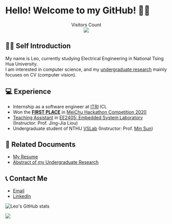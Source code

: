 # Hello! Welcome to my GitHub! 🚀🚀

<p align="center"> 
  Visitors Count<br>
  <img src="https://profile-counter.glitch.me/lyhsieh/count.svg" />
</p>

## 🙋‍♂️ Self Introduction
My name is Leo, currently studying Electrical Engineering in National Tsing Hua University. 
<br />
I am interested in computer science, and my [undergraduate research](https://github.com/lyhsieh/active_learning) mainly focuses on CV (computer vision). 

## 💻 Experience
* Internship as a software engineer at [ITRI](https://www.itri.org.tw/) ICL
* Won the [**FIRST PLACE**](https://www.hccg.gov.tw/ch/home.jsp?id=48&parentpath=&mcustomize=municipalnews_view.jsp&toolsflag=Y&dataserno=202010250004&t=MunicipalNews&mserno=201601300020) in [MeiChu Hackathon Competition 2020](https://github.com/lyhsieh/Meichu2020_Team_726)
* [Teaching Assistant](https://github.com/lyhsieh/NTHU_EE2405) in [EE2405: Embedded System Laboratory](https://www.ee.nthu.edu.tw/ee240500/) (Instructor: Prof. Jing-Jia Liou)
* Undergraduate student of NTHU [VSLab](https://aliensunmin.github.io/lab/info.html) (Instructor: Prof. [Min Sun](https://scholar.google.com/citations?user=1Rf6sGcAAAAJ&hl=zh-TW))

## 📝 Related Documents
* [My Resume]([https://drive.google.com/file/d/1BcWuL6r6XDuAJ8-KpwtaatH3_aoo7n30/view?usp=sharing](https://drive.google.com/file/d/1xecJu2s5QCQLFglx0_tmuDUd734YtZkL/view?usp=sharing))
* [Abstract of my Undergraduate Research](https://drive.google.com/file/d/1_bzX01EOcB5Ui8ig4DcBHS12iGtBMZxf/view?usp=sharing)

## 📞 Contact Me
* [Email](mailto:leoshieh0hn@gmail.com)
* [LinkedIn](https://www.linkedin.com/in/linyunghsieh/)

![Leo's GitHub stats](https://github-readme-stats.vercel.app/api?username=lyhsieh&theme=gruvbox)

![](https://github-profile-summary-cards.vercel.app/api/cards/repos-per-language?username=lyhsieh&theme=github_dark)
